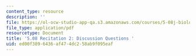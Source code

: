 ```yaml
---
content_type: resource
description: ''
file: https://ol-ocw-studio-app-qa.s3.amazonaws.com/courses/5-08j-biological-chemistry-ii-spring-2016/ed00f3896436af474dc258ab9f095eaf_MIT5_08jS16r2_questions.pdf
file_type: application/pdf
resourcetype: Document
title: '5.08 Recitation 2: Discussion Questions '
uid: ed00f389-6436-af47-4dc2-58ab9f095eaf
---
```

